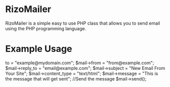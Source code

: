 RizoMailer
======================

RizoMailer is a simple easy to use PHP class that allows you to send email using the PHP programming language.


Example Usage
======================

  <?php
  require_once('class.RizoMailer.php');
  
  $mail = new RizoMailer();
  
  $mail->to = "example@mydomain.com";
  $mail->from = "from@example.com";
  $mail->reply_to = "email@example.com";
  $mail->subject = "New Email From Your Site";
  $mail->content_type = "text/html";
  $mail->message = "This is the message that will get sent";
  //Send the message
  $mail->send();



